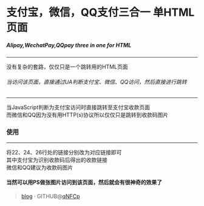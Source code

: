 # 支付宝，微信，QQ支付三合一 单HTML页面
##### Alipay,WechatPay,QQpay three in one for HTML
---
没有复杂的套路，仅仅只是一个跳转用的HTML页面

###### 当访问该页面，直接通过UA判断支付宝、微信、QQ访问，然后直接进行跳转

---
当JavaScript判断为支付宝访问时直接跳转至支付宝收款页面<br>
而微信和QQ因为没有用HTTP(s)协议所以仅仅只是跳转到收款码图片

### 使用
---
将22、24、26行处的链接分别改为对应链接即可<br>
其中支付宝为识别收款码后得出的收款链接<br>
微信和QQ建议为收款码图片<br>
#### 当然可以用PS做张图片访问到该页面，然后就会有很神奇的效果了

> [blog][1] · GITHUB@[qNFCp][2]


  [1]: https://www.qnfcp.xyz/index.php/archives/81/
  [2]: https://github.com/qNFCp
